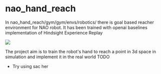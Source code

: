 # nao_hand_reach
In nao_hand_reach/gym/gym/envs/robotics/  there is goal based reacher environment for NAO robot. 
It has been trained with openai baselines implementation of Hindsight Experience Replay

![](https://github.com/sandipan1/nao_hand_reach/blob/master/hand.gif)

The project aim is to train the robot's hand to reach a point in 3d space in simulation and implement it in the real world
TODO
* Try using sac her 
